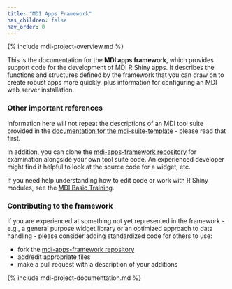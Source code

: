 ```yaml
---
title: "MDI Apps Framework"
has_children: false
nav_order: 0
---
```


{% include mdi-project-overview.md %}

This is the documentation for the **MDI apps framework**,
which provides support code for the development of 
MDI R Shiny apps. It describes the functions and structures
defined by the framework that you can draw on to
create robust apps more quickly, plus
information for configuring an MDI web server
installation.

### Other important references

Information here will not repeat the 
descriptions of an MDI tool suite provided in the 
[documentation for the mdi-suite-template](/mdi-suite-template) - 
please read that first.

In addition, you can clone the
[mdi-apps-framework repository](https://github.com/MiDataInt/mdi-apps-framework)
for examination alongside your own tool suite code.
An experienced developer might find it helpful to look
at the source code for a widget, etc.

If you need help understanding how to edit code or work with
R Shiny modules, see the [MDI Basic Training](/mdi-basic-training/docs/overview/).

### Contributing to the framework

If you are experienced at something not yet represented in the 
framework - e.g., a general purpose widget library or an optimized approach 
to data handling - please consider adding standardized code for others to use:

- fork the 
[mdi-apps-framework repository](https://github.com/MiDataInt/mdi-apps-framework/fork)
- add/edit appropriate files
- make a pull request with a description of your additions

{% include mdi-project-documentation.md %}
